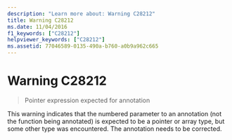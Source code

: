 ```yaml
---
description: "Learn more about: Warning C28212"
title: Warning C28212
ms.date: 11/04/2016
f1_keywords: ["C28212"]
helpviewer_keywords: ["C28212"]
ms.assetid: 77046589-0135-490a-b760-a0b9a962c665
---
```

# Warning C28212

> Pointer expression expected for annotation

This warning indicates that the numbered parameter to an annotation (not the function being annotated) is expected to be a pointer or array type, but some other type was encountered. The annotation needs to be corrected.
